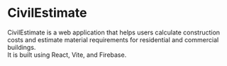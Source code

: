 # CivilEstimate

CivilEstimate is a web application that helps users calculate construction costs and estimate material requirements for residential and commercial buildings.  
It is built using React, Vite, and Firebase.
